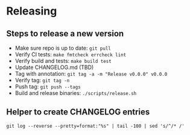 # Releasing

Steps to release a new version
------------------------------

- Make sure repo is up to date: `git pull`
- Verify CI tests: `make fmtcheck errcheck lint`
- Verify build and tests: `make build test`
- Update CHANGELOG.md (TBD)
- Tag with annotation: `git tag -a -m "Release v0.0.0" v0.0.0`
- Verify tag: `git tag -n`
- Push tag: `git push --tags`
- Build and release binaries: `./scripts/release.sh`

Helper to create CHANGELOG entries
----------------------------------

`git log --reverse --pretty=format:"%s" | tail -100 | sed 's/^/* /'`
